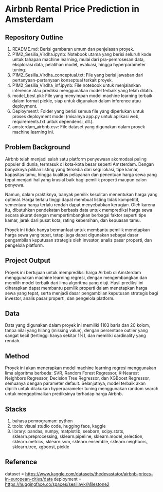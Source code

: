 # Airbnb Rental Price Prediction in Amsterdam 

## Repository Outline
1. README.md: Berisi gambaran umum dan penjelasan proyek.
2. P1M2_Sesilia_Virdha.ipynb: Notebook utama yang berisi seluruh kode untuk tahapan machine learning, mulai dari pra-pemrosesan data, eksplorasi data, pelatihan model, evaluasi, hingga hyperparameter tuning.
3. P1M2_Sesilia_Virdha_conceptual.txt: File yang berisi jawaban dari pertanyaan-pertanyaan konseptual terkait proyek.
4. P1M2_Sesilia_Virdha_inf.ipynb: File notebook untuk menjalankan inference atau prediksi menggunakan model terbaik yang telah dilatih.
5. model_best.pkl: File yang menyimpan model machine learning terbaik dalam format pickle, siap untuk digunakan dalam inference atau deployment.
6. Deployment/: Folder yang berisi semua file yang diperlukan untuk proses deployment model (misalnya app.py untuk aplikasi web, requirements.txt untuk dependensi, dll.).
7. amsterdam_airbnb.csv: File dataset yang digunakan dalam proyek machine learning ini.

## Problem Background
Airbnb telah menjadi salah satu platform penyewaan akomodasi paling populer di dunia, termasuk di kota-kota besar seperti Amsterdam. Dengan banyaknya pilihan listing yang tersedia dari segi lokasi, tipe kamar, kapasitas tamu, hingga kualitas pelayanan dan penentuan harga sewa yang tepat menjadi hal yang krusial baik bagi pemilik properti maupun calon penyewa.

Namun, dalam praktiknya, banyak pemilik kesulitan menentukan harga yang optimal. Harga terlalu tinggi dapat membuat listing tidak kompetitif, sementara harga terlalu rendah dapat menyebabkan kerugian. Oleh karena itu, dibutuhkan pendekatan berbasis data untuk memprediksi harga sewa secara akurat dengan mempertimbangkan berbagai faktor seperti tipe kamar, jarak dari pusat kota, rating kebersihan, dan kepuasan tamu.

Proyek ini tidak hanya bermanfaat untuk membantu pemilik menetapkan harga sewa yang tepat, tetapi juga dapat digunakan sebagai dasar pengambilan keputusan strategis oleh investor, analis pasar properti, dan pengelola platform.

## Project Output
Proyek ini bertujuan untuk memprediksi harga Airbnb di Amsterdam menggunakan machine learning regresi, dengan mengembangkan dan memilih model terbaik dari lima algoritma yang diuji. Hasil prediksi ini diharapkan dapat membantu pemilik properti dalam menetapkan harga sewa yang tepat, serta menjadi dasar pengambilan keputusan strategis bagi investor, analis pasar properti, dan pengelola platform.

## Data
Data yang digunakan dalam proyek ini memiliki 1103 baris dan 20 kolom, tanpa nilai yang hilang (missing value), dengan persentase outlier yang sangat kecil (tertinggi hanya sekitar 1%), dan memiliki cardinality yang rendah.

## Method
Proyek ini akan menerapkan model machine learning regresi menggunakan lima algoritma berbeda: SVR, Random Forest Regressor, K-Nearest Neighbors Regressor, Decision Tree Regressor, dan XGBoost Regressor, semuanya dengan parameter default. Selanjutnya, model terbaik akan dipilih untuk dilakukan hyperparameter tuning menggunakan random search untuk mengoptimalkan prediksinya terhadap harga Airbnb.

## Stacks
1. bahasa pemrograman: python
2. tools: visual studio code, hugging face, kaggle
3. library: pandas, numpy, matplotlib, seaborn, scipy.stats, sklearn.preprocessing, sklearn.pipeline, sklearn.model_selection, sklearn.metrics, sklearn.svm, sklearn.ensemble, sklearn.neighbors, sklearn.tree, xgboost, pickle

## Reference
dataset = https://www.kaggle.com/datasets/thedevastator/airbnb-prices-in-european-cities/data
deployment = https://huggingface.co/spaces/sesiliavk/Milestone2
